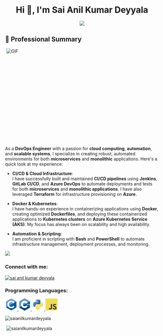 <h1 align="center">Hi 👋, I'm Sai Anil Kumar Deyyala</h1>
<div align="center">
  <img src="https://readme-typing-svg.herokuapp.com?font=Pacifico&pause=1000&width=520&lines=Hello%2C+I'm+a+Passionate+DevOps+Engineer+From+India;Building+Scalable+and+Reliable+Systems+!">
</div>

## 🚀 Professional Summary

 <img align="right" alt="GIF" src="https://github.com/abhisheknaiidu/abhisheknaiidu/blob/master/code.gif?raw=true" width="500" height="320" />

As a **DevOps Engineer** with a passion for **cloud computing**, **automation**, and **scalable systems**, I specialize in creating robust, automated environments for both **microservices** and **monolithic** applications. Here's a quick look at my experience:

- **CI/CD & Cloud Infrastructure**:  
  I have successfully built and maintained **CI/CD pipelines** using **Jenkins**, **GitLab CI/CD**, and **Azure DevOps** to automate deployments and tests for both **microservices** and **monolithic applications**. I have also leveraged **Terraform** for infrastructure provisioning on **Azure**.

- **Docker & Kubernetes**:  
  I have hands-on experience in containerizing applications using **Docker**, creating optimized **Dockerfiles**, and deploying these containerized applications to **Kubernetes clusters** on **Azure Kubernetes Service (AKS)**. My focus has always been on scalability and high availability.

- **Automation & Scripting**:  
  I am proficient in scripting with **Bash** and **PowerShell** to automate infrastructure management, deployment processes, and monitoring.

![](https://komarev.com/ghpvc/?username=SaiAnilKumarDeyyala)

<h3 align="left">Connect with me:</h3>
<p align="left">
<a href="https://linkedin.com/in/sai anil kumar deyyala" target="blank"><img align="center" src="https://raw.githubusercontent.com/rahuldkjain/github-profile-readme-generator/neutral-icons/src/images/icons/Social/linked-in-alt.svg" alt="sai anil kumar deyyala" height="30" width="40" /></a>
</p>

<h3 align="left">Programming Languages:</h3>
<p align="left"> <a href="https://www.cprogramming.com/" target="_blank"> <img src="https://raw.githubusercontent.com/devicons/devicon/master/icons/c/c-original.svg" alt="c" width="40" height="40"/> </a> <a href="https://www.w3schools.com/cpp/" target="_blank"> <img src="https://raw.githubusercontent.com/devicons/devicon/master/icons/cplusplus/cplusplus-original.svg" alt="cplusplus" width="40" height="40"/> </a> <a href="https://www.python.org" target="_blank"> <img src="https://raw.githubusercontent.com/devicons/devicon/master/icons/python/python-original.svg" alt="python" width="40" height="40"/> </a><a href="https://developer.mozilla.org/en-US/docs/Web/JavaScript" target="_blank"> <img src="https://raw.githubusercontent.com/devicons/devicon/master/icons/javascript/javascript-original.svg" alt="javascript" width="40" height="40"/> </a> </P>





<p><img align="left" src="https://github-readme-stats.vercel.app/api/top-langs?username=saianilkumardeyyala&show_icons=true&locale=en&layout=compact" alt="saianilkumardeyyala" /></p>

<br>
<p>&nbsp;<img align="center" src="https://github-readme-stats.vercel.app/api?username=saianilkumardeyyala&show_icons=true&locale=en" alt="saianilkumardeyyala" /></p>
